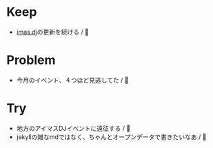 # Keep

- [imas.dj](https://imas.dj)の更新を続ける / 🍢

# Problem

- 今月のイベント、４つほど見逃してた / 🍢

# Try

- 地方のアイマスDJイベントに遠征する / 🍢
- jekyllの雑なmdではなく、ちゃんとオープンデータで書きたいなあ / 🍢

